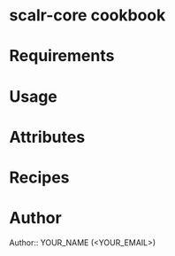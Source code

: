 # scalr-core cookbook

# Requirements

# Usage

# Attributes

# Recipes

# Author

Author:: YOUR_NAME (<YOUR_EMAIL>)
